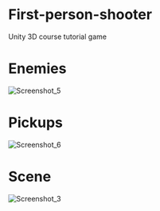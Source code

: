 # First-person-shooter
Unity 3D course tutorial game
# Enemies
![Screenshot_5](https://github.com/Slimster17/First-person-shooter/assets/96837677/ed2555b4-2552-4d39-a48b-a1610953ceed)
# Pickups
![Screenshot_6](https://github.com/Slimster17/First-person-shooter/assets/96837677/713707cf-3c3c-4c90-b1e9-6ef2a303270b)
# Scene
![Screenshot_3](https://github.com/Slimster17/First-person-shooter/assets/96837677/ff6b2fa1-a4ef-42d7-b5dc-7677ff7c3fe7)
